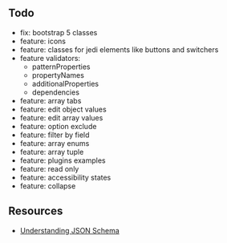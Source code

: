 ## Todo

- fix: bootstrap 5 classes
- feature: icons
- feature: classes for jedi elements like buttons and switchers
- feature validators: 
    - patternProperties
    - propertyNames
    - additionalProperties
    - dependencies 
- feature: array tabs
- feature: edit object values
- feature: edit array values
- feature: option exclude
- feature: filter by field
- feature: array enums
- feature: array tuple 
- feature: plugins examples
- feature: read only
- feature: accessibility states
- feature: collapse

## Resources
* [Understanding JSON Schema](http://json-schema.org/understanding-json-schema/index.html)
